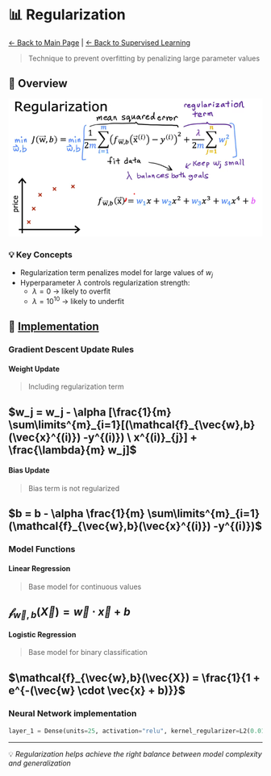 # 📊 Regularization

[← Back to Main Page](../../README.md) | [← Back to Supervised Learning](../supervised_learning.md)

> Technique to prevent overfitting by penalizing large parameter values

## 🎯 Overview
<img src="images/regularization.png" alt="regularization visualization" width="750">

### 💡 Key Concepts
- Regularization term penalizes model for large values of $w_j$
- Hyperparameter $\lambda$ controls regularization strength:
  - $\lambda = 0$ → likely to overfit
  - $\lambda = 10^{10}$ → likely to underfit

## 📐 [Implementation](regularization.ipynb)

### Gradient Descent Update Rules

#### Weight Update
> Including regularization term

## $w_j = w_j - \alpha [\frac{1}{m} \sum\limits^{m}_{i=1}[(\mathcal{f}_{\vec{w},b}(\vec{x}^{(i)}) -y^{(i)}) \ x^{(i)}_{j}] + \frac{\lambda}{m} w_j]$

#### Bias Update
> Bias term is not regularized

## $b = b - \alpha \frac{1}{m} \sum\limits^{m}_{i=1}(\mathcal{f}_{\vec{w},b}(\vec{x}^{(i)}) -y^{(i)})$

### Model Functions

#### Linear Regression
> Base model for continuous values

## $\mathcal{f}_{\vec{w},b}(\vec{X}) = \vec{w} \cdot \vec{x} + b$

#### Logistic Regression
> Base model for binary classification

## $\mathcal{f}_{\vec{w},b}(\vec{X}) = \frac{1}{1 + e^{-(\vec{w} \cdot \vec{x} + b)}}$


### Neural Network implementation
```python
layer_1 = Dense(units=25, activation="relu", kernel_regularizer=L2(0.01)))
```

---
💡 _Regularization helps achieve the right balance between model complexity and generalization_